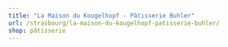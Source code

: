 ```yaml
---
title: "La Maison du Kougelhopf - Pâtisserie Buhler"
url: /strasbourg/la-maison-du-kougelhopf-patisserie-buhler/
shop: pâtisserie
---
```

